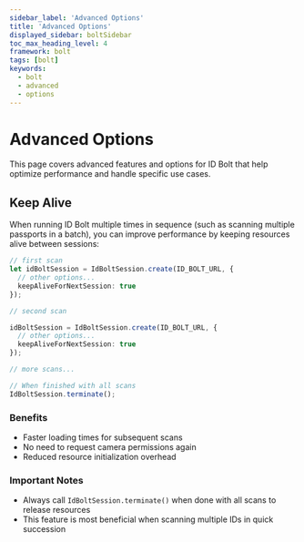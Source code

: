 ```yaml
---
sidebar_label: 'Advanced Options'
title: 'Advanced Options'
displayed_sidebar: boltSidebar
toc_max_heading_level: 4
framework: bolt
tags: [bolt]
keywords:
  - bolt
  - advanced
  - options
---
```


# Advanced Options

This page covers advanced features and options for ID Bolt that help optimize performance and handle specific use cases.

## Keep Alive

When running ID Bolt multiple times in sequence (such as scanning multiple passports in a batch), you can improve performance by keeping resources alive between sessions:

```ts
// first scan
let idBoltSession = IdBoltSession.create(ID_BOLT_URL, {
  // other options...
  keepAliveForNextSession: true
});

// second scan

idBoltSession = IdBoltSession.create(ID_BOLT_URL, {
  // other options...
  keepAliveForNextSession: true
});

// more scans...

// When finished with all scans
IdBoltSession.terminate();
```

### Benefits

- Faster loading times for subsequent scans
- No need to request camera permissions again
- Reduced resource initialization overhead

### Important Notes

- Always call `IdBoltSession.terminate()` when done with all scans to release resources
- This feature is most beneficial when scanning multiple IDs in quick succession
